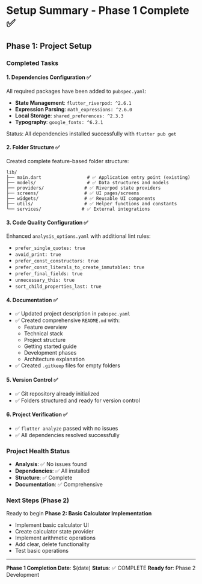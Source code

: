 # Setup Summary - Phase 1 Complete ✅

## Phase 1: Project Setup

### Completed Tasks

#### 1. Dependencies Configuration ✅
All required packages have been added to `pubspec.yaml`:

- **State Management**: `flutter_riverpod: ^2.6.1`
- **Expression Parsing**: `math_expressions: ^2.6.0`
- **Local Storage**: `shared_preferences: ^2.3.3`
- **Typography**: `google_fonts: ^6.2.1`

Status: All dependencies installed successfully with `flutter pub get`

#### 2. Folder Structure ✅
Created complete feature-based folder structure:

```
lib/
├── main.dart                 # ✅ Application entry point (existing)
├── models/                   # ✅ Data structures and models
├── providers/               # ✅ Riverpod state providers
├── screens/                 # ✅ UI pages/screens
├── widgets/                 # ✅ Reusable UI components
├── utils/                   # ✅ Helper functions and constants
└── services/               # ✅ External integrations
```

#### 3. Code Quality Configuration ✅
Enhanced `analysis_options.yaml` with additional lint rules:
- `prefer_single_quotes: true`
- `avoid_print: true`
- `prefer_const_constructors: true`
- `prefer_const_literals_to_create_immutables: true`
- `prefer_final_fields: true`
- `unnecessary_this: true`
- `sort_child_properties_last: true`

#### 4. Documentation ✅
- ✅ Updated project description in `pubspec.yaml`
- ✅ Created comprehensive `README.md` with:
  - Feature overview
  - Technical stack
  - Project structure
  - Getting started guide
  - Development phases
  - Architecture explanation
- ✅ Created `.gitkeep` files for empty folders

#### 5. Version Control ✅
- ✅ Git repository already initialized
- ✅ Folders structured and ready for version control

#### 6. Project Verification ✅
- ✅ `flutter analyze` passed with no issues
- ✅ All dependencies resolved successfully

### Project Health Status
- **Analysis**: ✅ No issues found
- **Dependencies**: ✅ All installed
- **Structure**: ✅ Complete
- **Documentation**: ✅ Comprehensive

### Next Steps (Phase 2)
Ready to begin **Phase 2: Basic Calculator Implementation**
- Implement basic calculator UI
- Create calculator state provider
- Implement arithmetic operations
- Add clear, delete functionality
- Test basic operations

---

**Phase 1 Completion Date**: $(date)
**Status**: ✅ COMPLETE
**Ready for**: Phase 2 Development

